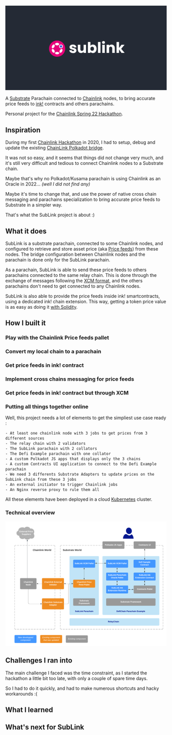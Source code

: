 ![](./images/sublink_text.png)

A [Substrate](https://substrate.io/) Parachain connected to [Chainlink](https://chain.link/) nodes, to bring accurate price feeds to [ink!](https://paritytech.github.io/ink-docs/) contracts and others parachains.

Personal project for the [Chainlink Spring 22 Hackathon](https://chain.link/hackathon).

## Inspiration

During my first [Chainlink Hackathon](https://devpost.com/software/ki-dot-a-substrate-based-blockchain-to-help-micro-funding) in 2020, I had to setup, debug and update the existing [ChainLink Polkadot bridge](https://github.com/smartcontractkit/chainlink-polkadot).

It was not so easy, and it seems that things did not change very much, and it's still very difficult and tedious to connect Chainlink nodes to a Substrate chain.

Maybe that's why no Polkadot/Kusama parachain is using Chainlink as an Oracle in 2022... _(well I did not find any)_

Maybe it's time to change that, and use the power of native cross chain messaging and parachains specialization to bring accurate price feeds to Substrate in a simpler way.

That's what the SubLink project is about :)

## What it does

SubLink is a substrate parachain, connected to some Chainlink nodes, and configured to retrieve and store asset price (aka [Price feeds](https://docs.chain.link/docs/using-chainlink-reference-contracts/)) from these nodes. The bridge configuration between Chainlink nodes and the parachain is done only for the SubLink parachain.

As a parachain, SubLink is able to send these price feeds to others parachains connected to the same relay chain. This is done through the exchange of messages following the [XCM format](https://wiki.polkadot.network/docs/learn-crosschain), and the others parachains don't need to get connected to any Chainlink nodes.

SubLink is also able to provide the price feeds inside ink! smartcontracts, using a dedicated ink! chain extension. This way, getting a token price value is as easy as doing it [with Solidity](https://docs.chain.link/docs/get-the-latest-price/#solidity).

## How I built it

### Play with the Chainlink Price feeds pallet

### Convert my local chain to a parachain

### Get price feeds in ink! contract

### Implement cross chains messaging for price feeds

### Get price feeds in ink! contract but through XCM

### Putting all things together online

Well, this project needs a lot of elements to get the simpliest use case ready :

    - At least one chainlink node with 3 jobs to get prices from 3 different sources
    - The relay chain with 2 validators
    - The SubLink parachain with 2 collators
    - The Defi Example parachain with one collator
    - A custom Polkadot JS apps that displays only the 3 chains
    - A custom Contracts UI application to connect to the Defi Example parachain
    - We need 3 differents Substrate Adapters to update prices on the SubLink chain from these 3 jobs
    - An external initiator to trigger Chainlink jobs
    - An Nginx reverse proxy to rule them all
  
All these elements have been deployed in a cloud [Kubernetes](./k8s/) cluster.

### Technical overview

![](./images/SubLink%20Components.png)


## Challenges I ran into

The main challenge I faced was the time constraint, as I started the hackathon a little bit too late, with only a couple of spare time days.

So I had to do it quickly, and had to make numerous shortcuts and hacky workarounds :(


## What I learned

## What's next for SubLink


